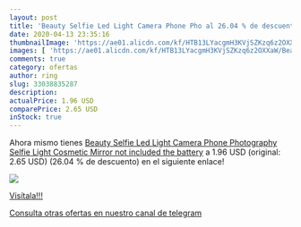 ```yaml
---
layout: post
title: 'Beauty Selfie Led Light Camera Phone Pho al 26.04 % de descuento'
date: 2020-04-13 23:35:16
thumbnailImage: 'https://ae01.alicdn.com/kf/HTB13LYacgmH3KVjSZKzq6z2OXXaW/Beauty-Selfie-Led-Light-Camera-Phone-Photography-Selfie-Light-Cosmetic-Mirror-not-included-the-battery.jpg_350x350._SL200_.jpg'
images: [ 'https://ae01.alicdn.com/kf/HTB13LYacgmH3KVjSZKzq6z2OXXaW/Beauty-Selfie-Led-Light-Camera-Phone-Photography-Selfie-Light-Cosmetic-Mirror-not-included-the-battery.jpg_350x350._SL200_.jpg' ]
comments: true
category: ofertas
author: ring
slug: 33038835287
description:
actualPrice: 1.96 USD
comparePrice: 2.65 USD
inStock: true
---
```


Ahora mismo tienes [Beauty Selfie Led Light Camera Phone Photography Selfie Light Cosmetic Mirror not included the battery](https://www.amazon.com/dp/33038835287/?tag=redken08-20) a 1.96 USD (original: 2.65 USD) (26.04 %  de descuento) en el siguiente enlace!

[![](https://ae01.alicdn.com/kf/HTB13LYacgmH3KVjSZKzq6z2OXXaW/Beauty-Selfie-Led-Light-Camera-Phone-Photography-Selfie-Light-Cosmetic-Mirror-not-included-the-battery.jpg_350x350._SL200_.jpg)](https://www.amazon.com/dp/33038835287/?tag=redken08-20)

[Visítala!!!](https://www.amazon.com/dp/33038835287/?tag=redken08-20)

[Consulta otras ofertas en nuestro canal de telegram](https://t.me/s/ofertas25)
